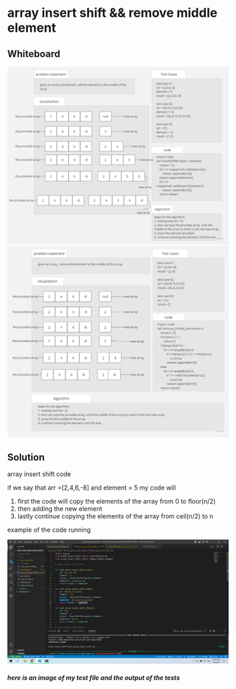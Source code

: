 # array insert shift && remove middle element

## Whiteboard

![whiteboard](./image/whiteboard.jpg)
![whiteboard](./image/whiteboard1.jpg)

## Solution

array insert shift code

if we say that arr =[2,4,6,-8] and element = 5 my code will 
1. first the code will copy the elements of the array from 0 to floor(n/2)
2. then adding the new element
3. lastly continue copying the elements of the array from ceil(n/2) to n

example of the code running

![example](./image/example.png)
##### here is an image of my test file and the output of the tests